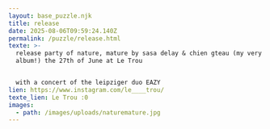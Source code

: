 ```yaml
---
layout: base_puzzle.njk
title: release
date: 2025-08-06T09:59:24.140Z
permalink: /puzzle/release.html
texte: >-
  release party of nature, mature by sasa delay & chien gteau (my very first
  album!) the 27th of June at Le Trou


  with a concert of the leipziger duo EAZY
lien: https://www.instagram.com/le____trou/
texte_lien: Le Trou :0
images:
  - path: /images/uploads/naturemature.jpg
---
```

